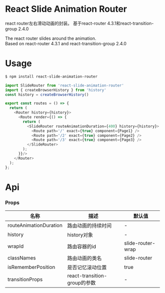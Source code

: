 # React Slide Animation Router


react router左右滑动动画的封装。
基于react-router 4.3.1和react-transition-group 2.4.0

The react router slides around the animation.   
Based on react-router 4.3.1 and react-transition-group 2.4.0  
    
# Usage
```bash
$ npm install react-slide-animation-router
```

```javascript
import SlideRouter from 'react-slide-animation-router'
import { createBrowserHistory } from 'history'
const history = createBrowserHistory()

export const routes = () => {
  return (
    <Router history={history}>
      <Route render={() => {
        return (
          <SlideRouter routeAnimationDuration={400} history={history}>
            <Route path='/' exact={true} component={Page1} />
            <Route path='/2' exact={true} component={Page2} />
            <Route path='/3' exact={true} component={Page3} />
          </SlideRouter>
        );
      }}/>
    </Router>
  );
};
```

# Api

### Props
| 名称 | 描述 | 默认值
| --- | --- | ---
| routeAnimationDuration | 路由动画的持续时间 | -
| history | history对象 | -
| wrapId | 路由容器的id | slide-router-wrap
| classNames | 路由动画的类名 | slide-router
| isRememberPosition | 是否记忆滚动位置 | true
| transitionProps | react-transition-group的参数 | -